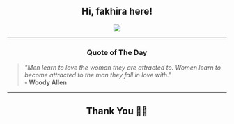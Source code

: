 <h2 align="center"> Hi, fakhira here!</h2>

<p align="center">
<a href="https://github.com/fakhiralkda" alt="github streak"><img src="https://dvst-streak.herokuapp.com/?user=fakhiralkda&theme=tokyonight&fire=DD472C"></a>
</p>

<hr>
<h3 align="center">Quote of The Day</h3>
<p align="center">
<blockquote>
<i>"Men learn to love the woman they are attracted to. Women learn to become attracted to the man they fall in love with."</i>
<br>
<b>- Woody Allen</b>
</blockquote>
</p>


<hr>
<h2 align="center">Thank You 🙏🏼</h2>
